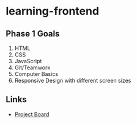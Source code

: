# learning-frontend

## Phase 1 Goals

1. HTML
2. CSS
3. JavaScript
4. Git/Teamwork
5. Computer Basics
6. Responsive Design with different screen sizes

## Links

- [Project Board](https://github.com/0xJungle/learning-frontend/projects/1)
